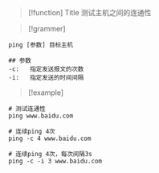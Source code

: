
> [!function] Title
> 测试主机之间的连通性



> [!grammer]
```shell
ping [参数] 目标主机

## 参数
-c:   指定发送报文的次数
-i:   指定发送的时间间隔

```



> [!example] 
> 
```shell
# 测试连通性
ping www.baidu.com

# 连续ping 4次
ping -c 4 www.baidu.com

# 连续ping 4次，每次间隔3s
ping -c -i 3 www.baidu.com

```